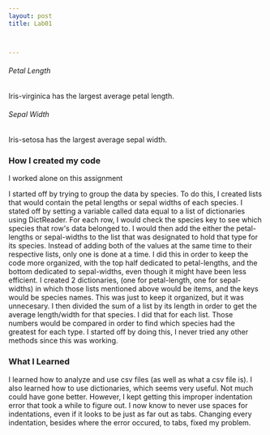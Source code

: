 ```yaml
---
layout: post
title: Lab01



---
```


###### Petal Length

Iris-virginica has the largest average petal length.

###### Sepal Width

Iris-setosa has the largest average sepal width.

### How I created my code

I worked alone on this assignment

I started off by trying to group the data by species. To do this, I created lists that would contain the petal lengths or sepal widths of each species. 
I stated off by setting a variable called data equal to a list of dictionaries using DictReader. For each row, I would check the species key to see which species that row's data belonged to. I would then add the either the petal-lengths or sepal-widths to the list that was designated to hold that type for its species. Instead of adding both of the values at the same time to their respective lists, only one is done at a time. I did this in order to keep the code more organized, with the top half dedicated to petal-lengths, and the bottom dedicated to sepal-widths, even though it might have been less efficient. 
I created 2 dictionaries, (one for petal-length, one for sepal-widths) in which those lists mentioned above would be items, and the keys would be species names. This was just to keep it organized, but it was unnecesary.
I then divided the sum of a list by its length in order to get the average length/width for that species. I did that for each list. Those numbers would be compared in order to find which species had the greatest for each type. 
I started off by doing this, I never tried any other methods since this was working.



### What I Learned

I learned how to analyze and use csv files (as well as what a csv file is). I also learned how to use dictionaries, which seems very useful. Not much could have gone better. However, I kept getting this improper indentation error that took a while to figure out. I now know to never use spaces for indentations, even if it looks to be just as far out as tabs. Changing every indentation, besides where the error occured, to tabs, fixed my problem.  

